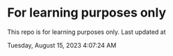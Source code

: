 # For learning purposes only
This repo is for learning purposes only.
Last updated at

Tuesday, August 15, 2023 4:07:24 AM

